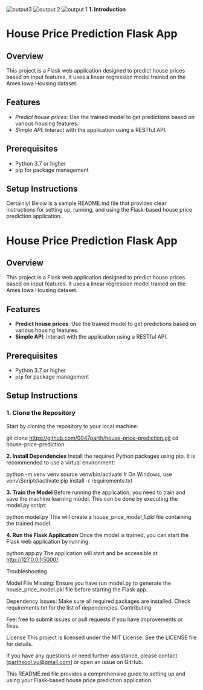 ![output3](https://github.com/user-attachments/assets/53d15de1-3d85-45d7-b72d-4b06b31f3b2c)
![output 2](https://github.com/user-attachments/assets/921e6f2f-f163-486b-ab72-417d10d1f4e8)
![output 1](https://github.com/user-attachments/assets/6c70e90c-65fd-480d-a3b1-3eed0d952e61)
**1. Introduction**
# House Price Prediction Flask App

## Overview

This project is a Flask web application designed to predict house prices based on input features. It uses a linear regression model trained on the Ames Iowa Housing dataset.

## Features

- *Predict house prices*: Use the trained model to get predictions based on various housing features.
- *Simple API*: Interact with the application using a RESTful API.

## Prerequisites

- Python 3.7 or higher
- pip for package management

## Setup Instructions

Certainly! Below is a sample README.md file that provides clear instructions for setting up, running, and using the Flask-based house price prediction application.


# House Price Prediction Flask App

## Overview

This project is a Flask web application designed to predict house prices based on input features. It uses a linear regression model trained on the Ames Iowa Housing dataset.

## Features

- **Predict house prices**: Use the trained model to get predictions based on various housing features.
- **Simple API**: Interact with the application using a RESTful API.

## Prerequisites

- Python 3.7 or higher
- `pip` for package management

## Setup Instructions

### 1. Clone the Repository

Start by cloning the repository to your local machine:

git clone https://github.com/0047parth/house-price-prediction.git
cd house-price-prediction

**2. Install Dependencies**
Install the required Python packages using pip. It is recommended to use a virtual environment:

python -m venv venv
source venv/bin/activate  # On Windows, use venv\Scripts\activate
pip install -r requirements.txt

**3. Train the Model**
Before running the application, you need to train and save the machine learning model. This can be done by executing the model.py script:

python model.py
This will create a house_price_model_1.pkl file containing the trained model.

**4. Run the Flask Application**
Once the model is trained, you can start the Flask web application by running:

python app.py
The application will start and be accessible at http://127.0.0.1:5000/.

Troubleshooting

Model File Missing: Ensure you have run model.py to generate the house_price_model.pkl file before starting the Flask app.

Dependency Issues: Make sure all required packages are installed. Check requirements.txt for the list of dependencies.
Contributing

Feel free to submit issues or pull requests if you have improvements or fixes.

License
This project is licensed under the MIT License. See the LICENSE file for details.

If you have any questions or need further assistance, please contact [parthxool.yu@gmail.com] or open an issue on GitHub.

This README.md file provides a comprehensive guide to setting up and using your Flask-based house price prediction application.
